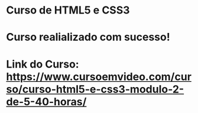 # Curso de HTML5 e CSS3
# Curso realializado com sucesso! 
# Link do Curso: https://www.cursoemvideo.com/curso/curso-html5-e-css3-modulo-2-de-5-40-horas/
